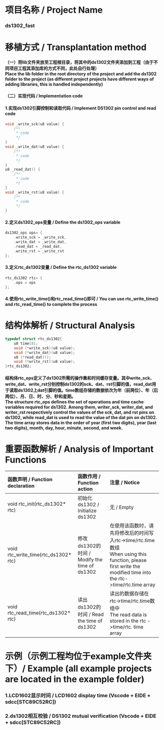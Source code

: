 # 项目名称 / Project Name
### ds1302_fast

# 移植方式 / Transplantation method
#### （一）将lib文件夹放至工程根目录，将其中的ds1302文件夹添加到工程（由于不同项目工程其添加库的方式不同，此处自行处理）<br> Place the lib folder in the root directory of the project and add the ds1302 folder to the project (as different project projects have different ways of adding libraries, this is handled independently)
#### （二）实现代码 / Implementation code
#### 1.实现ds1302引脚控制和读取代码 / Implement DS1302 pin control and read code
```c
void _write_sck(u8 value) {
    /**
     * code
     */
}
void _write_dat(u8 value) {
    /**
     * code
     */
}
u8 _read_dat() {
    /**
     * code
     */
}
void _write_rst(u8 value) {
    /**
     * code
     */
}
```
#### 2.定义ds1302_ops变量 / Define the ds1302_ops variable
```c
ds1302_ops ops= {
    .write_sck = _write_sck,
    .write_dat = _write_dat,
    .read_dat = _read_dat,
    .write_rst = _write_rst
};
```
#### 3.定义rtc_ds1302变量 / Define the rtc_ds1302 variable
```c
rtc_ds1302 rtc= {
    .ops = ops
};
```
#### 4.使用rtc_write_time()和rtc_read_time()即可 / You can use rtc_write_time() and rtc_read_time() to complete the process

# 结构体解析 / Structural Analysis
```c
typedef struct rtc_ds1302{
    u8 time[8];
    void (*write_sck)(u8 value);
    void (*write_dat)(u8 value);
    u8 (*read_dat)();
    void (*write_rst)(u8 value);
}rtc_ds1302;
```
#### 结构体rtc_ops定义了ds1302所需的操作集和时间缓存变量。其中write_sck、write_dat、write_rst分别控制ds1302的sck、dat、rst引脚的值，read_dat用于读取ds1302上dat引脚的值。time数组存储的数据依次为年（前两位）、年（后两位）、月、日、时、分、秒和星期。<br> The structure rtc_ops defines the set of operations and time cache variables required for ds1302. Among them, writer_sck, writer_dat, and writer_rst respectively control the values of the sck, dat, and rst pins on ds1302, while read_dat is used to read the value of the dat pin on ds1302. The time array stores data in the order of year (first two digits), year (last two digits), month, day, hour, minute, second, and week.

# 重要函数解析 / Analysis of Important Functions
|函数声明 / Function declaration|函数作用 / Function action|注意 / Notice|
|:-|:-|:-|
|void rtc_init(rtc_ds1302* rtc)|初始化ds1302 / Initialize ds1302|无 / Empty|
|void rtc_write_time(rtc_ds1302* rtc)|修改ds1302的时间 / Modify the time of ds1302|在使用该函数时，请先将修改后的时间写入rtc->time/rtc.time数组 <br> When using this function, please first write the modified time into the rtc->time/rtc.time array|
|void rtc_read_time(rtc_ds1302* rtc)|读出ds1302的时间 / Read the time of ds1302|读出的数据存储在rtc->time/rtc.time数组中 <br> The read data is stored in the rtc ->time/rtc. time array|

# 示例（示例工程均位于example文件夹下）/ Example (all example projects are located in the example folder)
### 1.LCD1602显示时间 / LCD1602 display time (Vscode + EIDE + sdcc[STC89C52RC])
### 2.ds1302相互校验 / DS1302 mutual verification (Vscode + EIDE + sdcc[STC89C52RC])